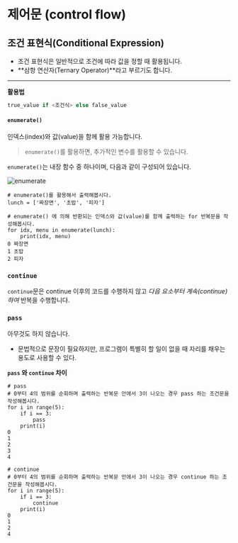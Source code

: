 # 제어문 (control flow)

## 조건 표현식(Conditional Expression)

- 조건 표현식은 일반적으로 조건에 따라 값을 정할 때 활용됩니다.
- **삼항 연산자(Ternary Operator)**라고 부르기도 합니다.

------

**활용법**

```python
true_value if <조건식> else false_value
```





#### `enumerate()`

인덱스(index)와 값(value)을 함께 활용 가능합니다.

> `enumerate()`를 활용하면, 추가적인 변수를 활용할 수 있습니다.

`enumerate()`는 내장 함수 중 하나이며, 다음과 같이 구성되어 있습니다.

![enumerate](https://user-images.githubusercontent.com/18046097/61180561-3993e180-a653-11e9-9558-085c9a0ad65d.png)

```
# enumerate()를 활용해서 출력해봅시다.
lunch = ['짜장면', '초밥', '피자']
```

```
# enumerate() 에 의해 반환되는 인덱스와 값(value)를 함께 출력하는 for 반복문을 작성해봅시다.
for idx, menu in enumerate(lunch):
    print(idx, menu)
0 짜장면
1 초밥
2 피자
```



### `continue`

`continue`문은 continue 이후의 코드를 수행하지 않고 *다음 요소부터 계속(continue)하여* 반복을 수행합니다.



### `pass`

아무것도 하지 않습니다.

- 문법적으로 문장이 필요하지만, 프로그램이 특별히 할 일이 없을 때 자리를 채우는 용도로 사용할 수 있다.



**`pass` 와 `continue` 차이**

```
# pass
# 0부터 4의 범위를 순회하며 출력하는 반복문 안에서 3이 나오는 경우 pass 하는 조건문을 작성해봅시다.
for i in range(5):
    if i == 3:
        pass
    print(i)
0
1
2
3
4
```

```
# continue
# 0부터 4의 범위를 순회하며 출력하는 반복문 안에서 3이 나오는 경우 continue 하는 조건문을 작성해봅시다.
for i in range(5):
    if i == 3:
        continue
    print(i)
0
1
2
4
```